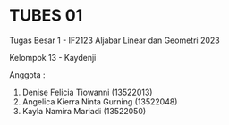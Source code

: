 # TUBES 01

Tugas Besar 1 - IF2123 Aljabar Linear dan Geometri 2023

Kelompok 13 - Kaydenji

Anggota :

1. Denise Felicia Tiowanni (13522013) <br/>
2. Angelica Kierra Ninta Gurning (13522048) <br/>
3. Kayla Namira Mariadi (13522050) <br/>
